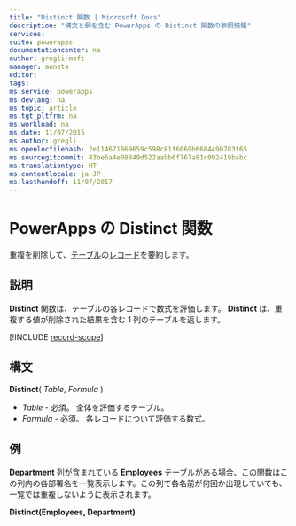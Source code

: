 ```yaml
---
title: "Distinct 関数 | Microsoft Docs"
description: "構文と例を含む PowerApps の Distinct 関数の参照情報"
services: 
suite: powerapps
documentationcenter: na
author: gregli-msft
manager: anneta
editor: 
tags: 
ms.service: powerapps
ms.devlang: na
ms.topic: article
ms.tgt_pltfrm: na
ms.workload: na
ms.date: 11/07/2015
ms.author: gregli
ms.openlocfilehash: 2e114671869659c598c81f6069b668449b783f65
ms.sourcegitcommit: 43be6a4e08849d522aabb6f767a81c092419babc
ms.translationtype: HT
ms.contentlocale: ja-JP
ms.lasthandoff: 11/07/2017
---
```

# <a name="distinct-function-in-powerapps"></a>PowerApps の Distinct 関数
重複を削除して、[テーブル](../working-with-tables.md)の[レコード](../working-with-tables.md#records)を要約します。

## <a name="description"></a>説明
**Distinct** 関数は、テーブルの各レコードで数式を評価します。 **Distinct** は、重複する値が削除された結果を含む 1 列のテーブルを返します。  

[!INCLUDE [record-scope](../../includes/record-scope.md)]

## <a name="syntax"></a>構文
**Distinct**( *Table*, *Formula* )

* *Table* - 必須。  全体を評価するテーブル。
* *Formula* - 必須。  各レコードについて評価する数式。

## <a name="example"></a>例
**Department** 列が含まれている **Employees** テーブルがある場合、この関数はこの列内の各部署名を一覧表示します。この列で各名前が何回か出現していても、一覧では重複しないように表示されます。

**Distinct(Employees, Department)**

